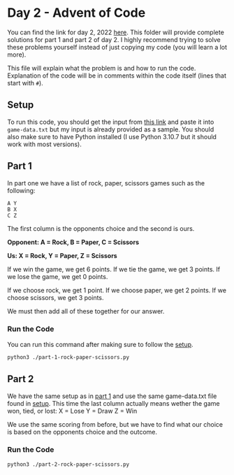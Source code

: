 # Day 2 - Advent of Code

You can find the link for day 2, 2022 [here](https://adventofcode.com/2022/day/2). This folder will provide complete solutions for part 1 and part 2 of day 2. I highly recommend trying to solve these problems yourself instead of just copying my code (you will learn a lot more).

This file will explain what the problem is and how to run the code. Explanation of the code will be in comments within the code itself (lines that start with `#`).

## Setup

To run this code, you should get the input from [this link](https://adventofcode.com/2022/day/2/input) and paste it into `game-data.txt` but my input is already provided as a sample. You should also make sure to have Python installed (I use Python 3.10.7 but it should work with most versions).

## Part 1

In part one we have a list of rock, paper, scissors games such as the following:

```
A Y
B X
C Z
```

The first column is the opponents choice and the second is ours.

**Opponent: A = Rock, B = Paper, C = Scissors**

**Us: X = Rock, Y = Paper, Z = Scissors**

If we win the game, we get 6 points. If we tie the game, we get 3 points. If we lose the game, we get 0 points.

If we choose rock, we get 1 point. If we choose paper, we get 2 points. If we choose scissors, we get 3 points.

We must then add all of these together for our answer.

### Run the Code

You can run this command after making sure to follow the [setup](#setup).

```bash
python3 ./part-1-rock-paper-scissors.py
```

## Part 2

We have the same setup as in [part 1](#part-1) and use the same game-data.txt file found in [setup](#setup). This time the last column actually means wether the game won, tied, or lost:
X = Lose
Y = Draw
Z = Win

We use the same scoring from before, but we have to find what our choice is based on the opponents choice and the outcome.

### Run the Code

```bash
python3 ./part-2-rock-paper-scissors.py
```
